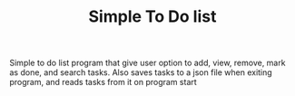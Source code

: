 ---
file_name: https://github.com/thisisnich/dibzzpython/blob/main/beginner/toDo.py
title: Simple To Do list
body: Simple to do list program that give user option to add, view, remove, mark as done, and search tasks. Also saves tasks to a json file when exiting program, and reads tasks from it on program start
---